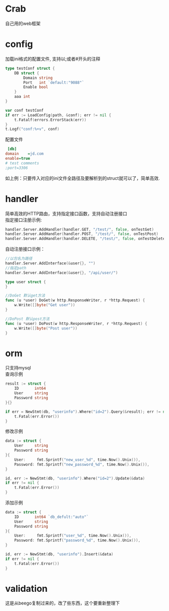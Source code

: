 # Crab
自己用的web框架  

# config  
加载ini格式的配置文件, 支持以;或者#开头的注释
```go
type testConf struct {
	DB struct {
		Domain string
		Port   int `default:"9088"`
		Enable bool
	}
    aaa int
}

var conf testConf
if err := LoadConfig(path, &conf); err != nil {
    t.Fatalf(errors.ErrorStack(err))
}
t.Logf("conf:%+v", conf)

```
配置文件  
```ini
 [db]
domain    =jd.com
enable=true
# test comments
;port=3306
```
如上例：只要传入对应的ini文件全路径及要解析到的struct就可以了，简单高效.  


# handler  
简单高效的HTTP路由，支持指定接口函数，支持自动注册接口  
指定接口注册示例:  
```go
handler.Server.AddHandler(handler.GET, "/test/", false, onTestGet)
handler.Server.AddHandler(handler.POST, "/test/", false, onTestPost)
handler.Server.AddHandler(handler.DELETE, "/test/", false, onTestDelete)
```
自动注册接口示例：  
```go
//以包名为路径
handler.Server.AddInterface(&user{}, "")
//指定path
handler.Server.AddInterface(&user{}, "/api/user/")

type user struct {
}

//DoGet 默认get方法
func (u *user) DoGet(w http.ResponseWriter, r *http.Request) {
    w.Write([]byte("Get user"))
}

//DoPost 默认post方法
func (u *user) DoPost(w http.ResponseWriter, r *http.Request) {
    w.Write([]byte("Post user"))
}
```   

# orm    
只支持mysql  
查询示例
```go
result := struct {
	ID       int64
	User     string
	Password string
}{}

if err = NewStmt(db, "userinfo").Where("id=2").Query(&result); err != nil {
	t.Fatal(err.Error())
}

```  
修改示例
```go
data := struct {
	User     string
	Password string
}{
	User:     fmt.Sprintf("new_user_%d", time.Now().Unix()),
	Password: fmt.Sprintf("new_password_%d", time.Now().Unix()),
}

id, err := NewStmt(db, "userinfo").Where("id=2").Update(&data)
if err != nil {
	t.Fatal(err.Error())
}

```  
添加示例  
```go
data := struct {
	ID       int64 `db_defult:"auto"`
	User     string
	Password string
}{
	User:     fmt.Sprintf("user_%d", time.Now().Unix()),
	Password: fmt.Sprintf("password_%d", time.Now().Unix()),
}

id, err := NewStmt(db, "userinfo").Insert(&data)
if err != nil {
	t.Fatal(err.Error())
}

```  

# validation  
这是从beego复制过来的，改了些东西，这个要重新整理下  

